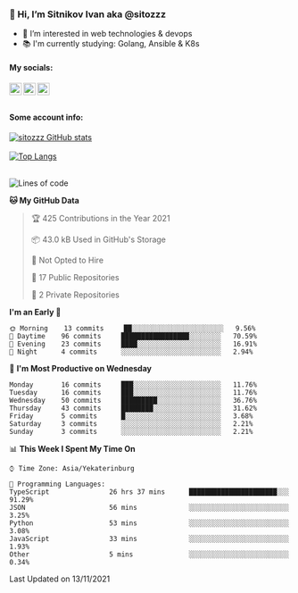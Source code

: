 ### 👋 Hi, I’m Sitnikov Ivan aka @sitozzz
- 👀 I’m interested in web technologies & devops
- 📚 I'm currently studying: Golang, Ansible & K8s

#### My socials:
[<img align="left" alt="sitozzz | Instagram" width="22px" src="https://cdn.jsdelivr.net/npm/simple-icons@v3/icons/gmail.svg" />][gmail]
[<img align="left" alt="sitozzz | LinkedIn" width="22px" src="https://cdn.jsdelivr.net/npm/simple-icons@v3/icons/linkedin.svg" />][linkedin]
[<img align="left" alt="sitozzz | Instagram" width="22px" src="https://cdn.jsdelivr.net/npm/simple-icons@v3/icons/instagram.svg" />][instagram]

[gmail]: mailto:sit7602@gmail.com
[linkedin]: https://www.linkedin.com/in/ivan-sitnikov-650ba2203
[instagram]: https://www.instagram.com/sitozzz_rulozzz/

<br/><br/>

#### Some account info:

[![sitozzz GitHub stats](https://github-readme-stats.vercel.app/api?username=sitozzz)](https://github.com/anuraghazra/github-readme-stats)
<br/><br/>
[![Top Langs](https://github-readme-stats.vercel.app/api/top-langs/?username=sitozzz&layout=compact)](https://github.com/anuraghazra/github-readme-stats)
<br/><br/>
<!--START_SECTION:waka-->
![Lines of code](https://img.shields.io/badge/From%20Hello%20World%20I%27ve%20Written-185931%20lines%20of%20code-blue)

**🐱 My GitHub Data** 

> 🏆 425 Contributions in the Year 2021
 > 
> 📦 43.0 kB Used in GitHub's Storage 
 > 
> 🚫 Not Opted to Hire
 > 
> 📜 17 Public Repositories 
 > 
> 🔑 2 Private Repositories  
 > 
**I'm an Early 🐤** 

```text
🌞 Morning    13 commits     ██░░░░░░░░░░░░░░░░░░░░░░░   9.56% 
🌆 Daytime    96 commits     █████████████████░░░░░░░░   70.59% 
🌃 Evening    23 commits     ████░░░░░░░░░░░░░░░░░░░░░   16.91% 
🌙 Night      4 commits      ░░░░░░░░░░░░░░░░░░░░░░░░░   2.94%

```
📅 **I'm Most Productive on Wednesday** 

```text
Monday       16 commits     ███░░░░░░░░░░░░░░░░░░░░░░   11.76% 
Tuesday      16 commits     ███░░░░░░░░░░░░░░░░░░░░░░   11.76% 
Wednesday    50 commits     █████████░░░░░░░░░░░░░░░░   36.76% 
Thursday     43 commits     ████████░░░░░░░░░░░░░░░░░   31.62% 
Friday       5 commits      █░░░░░░░░░░░░░░░░░░░░░░░░   3.68% 
Saturday     3 commits      ░░░░░░░░░░░░░░░░░░░░░░░░░   2.21% 
Sunday       3 commits      ░░░░░░░░░░░░░░░░░░░░░░░░░   2.21%

```


📊 **This Week I Spent My Time On** 

```text
⌚︎ Time Zone: Asia/Yekaterinburg

💬 Programming Languages: 
TypeScript               26 hrs 37 mins      ██████████████████████░░░   91.29% 
JSON                     56 mins             ░░░░░░░░░░░░░░░░░░░░░░░░░   3.25% 
Python                   53 mins             ░░░░░░░░░░░░░░░░░░░░░░░░░   3.08% 
JavaScript               33 mins             ░░░░░░░░░░░░░░░░░░░░░░░░░   1.93% 
Other                    5 mins              ░░░░░░░░░░░░░░░░░░░░░░░░░   0.34%

```


 Last Updated on 13/11/2021
<!--END_SECTION:waka-->
